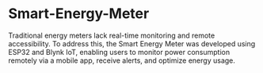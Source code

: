 # Smart-Energy-Meter
Traditional energy meters lack real-time monitoring and remote accessibility. To address this, the Smart Energy Meter was developed using ESP32 and Blynk IoT, enabling users to monitor power consumption remotely via a mobile app, receive alerts, and optimize energy usage.
